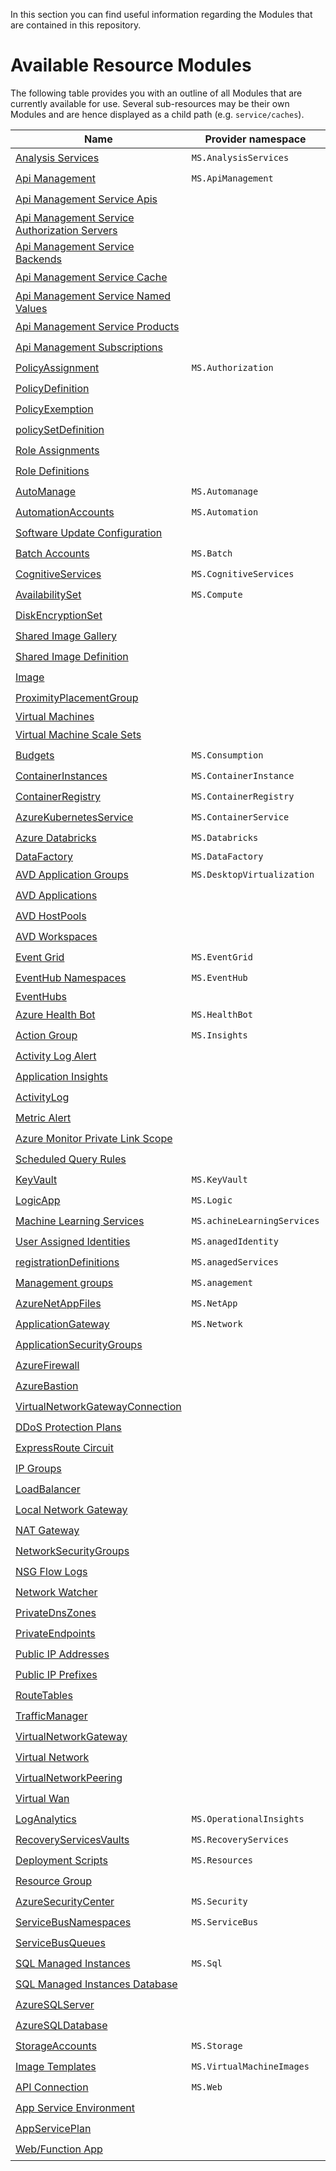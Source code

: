 In this section you can find useful information regarding the Modules that are contained in this repository.

# Available Resource Modules
The following table provides you with an outline of all Modules that are currently available for use. Several sub-resources may be their own Modules and are hence displayed as a child path (e.g. `service/caches`).

| Name | Provider namespace | Resource Type | Bicep |
| - | - | - | - |
| [Analysis Services](https://github.com/MrMCake/ResourceModules/tree/main/arm/Microsoft.AnalysisServices/servers) | `MS.AnalysisServices` | [servers](https://github.com/MrMCake/ResourceModules/tree/main/arm/Microsoft.AnalysisServices/servers) | :heavy_check_mark: |
| [Api Management](https://github.com/MrMCake/ResourceModules/tree/main/arm/Microsoft.ApiManagement/service) | `MS.ApiManagement` | [service](https://github.com/MrMCake/ResourceModules/tree/main/arm/Microsoft.ApiManagement/service) | :heavy_check_mark: |
| [Api Management Service Apis](https://github.com/MrMCake/ResourceModules/tree/main/arm/Microsoft.ApiManagement/serviceResources/apis) |  | [service/apis](https://github.com/MrMCake/ResourceModules/tree/main/arm/Microsoft.ApiManagement/serviceResources/apis) | :heavy_check_mark: |
| [Api Management Service Authorization Servers](https://github.com/MrMCake/ResourceModules/tree/main/arm/Microsoft.ApiManagement/serviceResources/authorizationServers) |  | [service/authorizationServers](https://github.com/MrMCake/ResourceModules/tree/main/arm/Microsoft.ApiManagement/serviceResources/authorizationServers) | :heavy_check_mark: |
| [Api Management Service Backends](https://github.com/MrMCake/ResourceModules/tree/main/arm/Microsoft.ApiManagement/serviceResources/backends) |  | [service/backends](https://github.com/MrMCake/ResourceModules/tree/main/arm/Microsoft.ApiManagement/serviceResources/backends) | :heavy_check_mark: |
| [Api Management Service Cache](https://github.com/MrMCake/ResourceModules/tree/main/arm/Microsoft.ApiManagement/serviceResources/caches) |  | [service/caches](https://github.com/MrMCake/ResourceModules/tree/main/arm/Microsoft.ApiManagement/serviceResources/caches) | :heavy_check_mark: |
| [Api Management Service Named Values](https://github.com/MrMCake/ResourceModules/tree/main/arm/Microsoft.ApiManagement/serviceResources/namedValues) |  | [service/namedValues](https://github.com/MrMCake/ResourceModules/tree/main/arm/Microsoft.ApiManagement/serviceResources/namedValues) | :heavy_check_mark: |
| [Api Management Service Products](https://github.com/MrMCake/ResourceModules/tree/main/arm/Microsoft.ApiManagement/serviceResources/products) |  | [service/products](https://github.com/MrMCake/ResourceModules/tree/main/arm/Microsoft.ApiManagement/serviceResources/products) | :heavy_check_mark: |
| [Api Management Subscriptions](https://github.com/MrMCake/ResourceModules/tree/main/arm/Microsoft.ApiManagement/serviceResources/subscriptions) |  | [service/subscriptions](https://github.com/MrMCake/ResourceModules/tree/main/arm/Microsoft.ApiManagement/serviceResources/subscriptions) | :heavy_check_mark: |
| [PolicyAssignment](https://github.com/MrMCake/ResourceModules/tree/main/arm/Microsoft.Authorization/policyAssignments) | `MS.Authorization` | [policyAssignments](https://github.com/MrMCake/ResourceModules/tree/main/arm/Microsoft.Authorization/policyAssignments) | :heavy_check_mark: |
| [PolicyDefinition](https://github.com/MrMCake/ResourceModules/tree/main/arm/Microsoft.Authorization/policyDefinitions) |  | [policyDefinitions](https://github.com/MrMCake/ResourceModules/tree/main/arm/Microsoft.Authorization/policyDefinitions) | :heavy_check_mark: |
| [PolicyExemption](https://github.com/MrMCake/ResourceModules/tree/main/arm/Microsoft.Authorization/policyExemptions) |  | [policyExemptions](https://github.com/MrMCake/ResourceModules/tree/main/arm/Microsoft.Authorization/policyExemptions) | :heavy_check_mark: |
| [policySetDefinition](https://github.com/MrMCake/ResourceModules/tree/main/arm/Microsoft.Authorization/policySetDefinitions) |  | [policySetDefinitions](https://github.com/MrMCake/ResourceModules/tree/main/arm/Microsoft.Authorization/policySetDefinitions) | :heavy_check_mark: |
| [Role Assignments](https://github.com/MrMCake/ResourceModules/tree/main/arm/Microsoft.Authorization/roleAssignments) |  | [roleAssignments](https://github.com/MrMCake/ResourceModules/tree/main/arm/Microsoft.Authorization/roleAssignments) | :heavy_check_mark: |
| [Role Definitions](https://github.com/MrMCake/ResourceModules/tree/main/arm/Microsoft.Authorization/roleDefinitions) |  | [roleDefinitions](https://github.com/MrMCake/ResourceModules/tree/main/arm/Microsoft.Authorization/roleDefinitions) | :heavy_check_mark: |
| [AutoManage](https://github.com/MrMCake/ResourceModules/tree/main/arm/Microsoft.Automanage/accounts) | `MS.Automanage` | [accounts](https://github.com/MrMCake/ResourceModules/tree/main/arm/Microsoft.Automanage/accounts) | :heavy_check_mark: |
| [AutomationAccounts](https://github.com/MrMCake/ResourceModules/tree/main/arm/Microsoft.Automation/automationAccounts) | `MS.Automation` | [automationAccounts](https://github.com/MrMCake/ResourceModules/tree/main/arm/Microsoft.Automation/automationAccounts) | :heavy_check_mark: |
| [Software Update Configuration](https://github.com/MrMCake/ResourceModules/tree/main/arm/Microsoft.Automation/automationAccountsResources/softwareUpdateConfigurations) |  | [automationAccounts/softwareUpdateConfigurations](https://github.com/MrMCake/ResourceModules/tree/main/arm/Microsoft.Automation/automationAccountsResources/softwareUpdateConfigurations) | :heavy_check_mark: |
| [Batch Accounts](https://github.com/MrMCake/ResourceModules/tree/main/arm/Microsoft.Batch/batchAccounts) | `MS.Batch` | [batchAccounts](https://github.com/MrMCake/ResourceModules/tree/main/arm/Microsoft.Batch/batchAccounts) | :heavy_check_mark: |
| [CognitiveServices](https://github.com/MrMCake/ResourceModules/tree/main/arm/Microsoft.CognitiveServices/accounts) | `MS.CognitiveServices` | [accounts](https://github.com/MrMCake/ResourceModules/tree/main/arm/Microsoft.CognitiveServices/accounts) | :heavy_check_mark: |
| [AvailabilitySet](https://github.com/MrMCake/ResourceModules/tree/main/arm/Microsoft.Compute/availabilitySets) | `MS.Compute` | [availabilitySets](https://github.com/MrMCake/ResourceModules/tree/main/arm/Microsoft.Compute/availabilitySets) | :heavy_check_mark: |
| [DiskEncryptionSet](https://github.com/MrMCake/ResourceModules/tree/main/arm/Microsoft.Compute/diskEncryptionSets) |  | [diskEncryptionSets](https://github.com/MrMCake/ResourceModules/tree/main/arm/Microsoft.Compute/diskEncryptionSets) | :heavy_check_mark: |
| [Shared Image Gallery](https://github.com/MrMCake/ResourceModules/tree/main/arm/Microsoft.Compute/galleries) |  | [galleries](https://github.com/MrMCake/ResourceModules/tree/main/arm/Microsoft.Compute/galleries) | :heavy_check_mark: |
| [Shared Image Definition](https://github.com/MrMCake/ResourceModules/tree/main/arm/Microsoft.Compute/galleriesResources/images) |  | [galleries/images](https://github.com/MrMCake/ResourceModules/tree/main/arm/Microsoft.Compute/galleriesResources/images) | :heavy_check_mark: |
| [Image](https://github.com/MrMCake/ResourceModules/tree/main/arm/Microsoft.Compute/images) |  | [images](https://github.com/MrMCake/ResourceModules/tree/main/arm/Microsoft.Compute/images) | :heavy_check_mark: |
| [ProximityPlacementGroup](https://github.com/MrMCake/ResourceModules/tree/main/arm/Microsoft.Compute/proximityPlacementGroups) |  | [proximityPlacementGroups](https://github.com/MrMCake/ResourceModules/tree/main/arm/Microsoft.Compute/proximityPlacementGroups) | :heavy_check_mark: |
| [Virtual Machines](https://github.com/MrMCake/ResourceModules/tree/main/arm/Microsoft.Compute/virtualMachines) |  | [virtualMachines](https://github.com/MrMCake/ResourceModules/tree/main/arm/Microsoft.Compute/virtualMachines) |  |
| [Virtual Machine Scale Sets](https://github.com/MrMCake/ResourceModules/tree/main/arm/Microsoft.Compute/virtualMachineScaleSets) |  | [virtualMachineScaleSets](https://github.com/MrMCake/ResourceModules/tree/main/arm/Microsoft.Compute/virtualMachineScaleSets) | :heavy_check_mark: |
| [Budgets](https://github.com/MrMCake/ResourceModules/tree/main/arm/Microsoft.Consumption/budgets) | `MS.Consumption` | [budgets](https://github.com/MrMCake/ResourceModules/tree/main/arm/Microsoft.Consumption/budgets) | :heavy_check_mark: |
| [ContainerInstances](https://github.com/MrMCake/ResourceModules/tree/main/arm/Microsoft.ContainerInstance/containerGroups) | `MS.ContainerInstance` | [containerGroups](https://github.com/MrMCake/ResourceModules/tree/main/arm/Microsoft.ContainerInstance/containerGroups) | :heavy_check_mark: |
| [ContainerRegistry](https://github.com/MrMCake/ResourceModules/tree/main/arm/Microsoft.ContainerRegistry/registries) | `MS.ContainerRegistry` | [registries](https://github.com/MrMCake/ResourceModules/tree/main/arm/Microsoft.ContainerRegistry/registries) | :heavy_check_mark: |
| [AzureKubernetesService](https://github.com/MrMCake/ResourceModules/tree/main/arm/Microsoft.ContainerService/managedClusters) | `MS.ContainerService` | [managedClusters](https://github.com/MrMCake/ResourceModules/tree/main/arm/Microsoft.ContainerService/managedClusters) | :heavy_check_mark: |
| [Azure Databricks](https://github.com/MrMCake/ResourceModules/tree/main/arm/Microsoft.Databricks/workspaces) | `MS.Databricks` | [workspaces](https://github.com/MrMCake/ResourceModules/tree/main/arm/Microsoft.Databricks/workspaces) | :heavy_check_mark: |
| [DataFactory](https://github.com/MrMCake/ResourceModules/tree/main/arm/Microsoft.DataFactory/factories) | `MS.DataFactory` | [factories](https://github.com/MrMCake/ResourceModules/tree/main/arm/Microsoft.DataFactory/factories) |  |
| [AVD Application Groups](https://github.com/MrMCake/ResourceModules/tree/main/arm/Microsoft.DesktopVirtualization/applicationgroups) | `MS.DesktopVirtualization` | [applicationgroups](https://github.com/MrMCake/ResourceModules/tree/main/arm/Microsoft.DesktopVirtualization/applicationgroups) | :heavy_check_mark: |
| [AVD Applications](https://github.com/MrMCake/ResourceModules/tree/main/arm/Microsoft.DesktopVirtualization/applicationGroupsResources/applications) |  | [applicationGroups/applications](https://github.com/MrMCake/ResourceModules/tree/main/arm/Microsoft.DesktopVirtualization/applicationGroupsResources/applications) | :heavy_check_mark: |
| [AVD HostPools](https://github.com/MrMCake/ResourceModules/tree/main/arm/Microsoft.DesktopVirtualization/hostpools) |  | [hostpools](https://github.com/MrMCake/ResourceModules/tree/main/arm/Microsoft.DesktopVirtualization/hostpools) | :heavy_check_mark: |
| [AVD Workspaces](https://github.com/MrMCake/ResourceModules/tree/main/arm/Microsoft.DesktopVirtualization/workspaces) |  | [workspaces](https://github.com/MrMCake/ResourceModules/tree/main/arm/Microsoft.DesktopVirtualization/workspaces) | :heavy_check_mark: |
| [Event Grid](https://github.com/MrMCake/ResourceModules/tree/main/arm/Microsoft.EventGrid/topics) | `MS.EventGrid` | [topics](https://github.com/MrMCake/ResourceModules/tree/main/arm/Microsoft.EventGrid/topics) | :heavy_check_mark: |
| [EventHub Namespaces](https://github.com/MrMCake/ResourceModules/tree/main/arm/Microsoft.EventHub/namespaces) | `MS.EventHub` | [namespaces](https://github.com/MrMCake/ResourceModules/tree/main/arm/Microsoft.EventHub/namespaces) | :heavy_check_mark: |
| [EventHubs](https://github.com/MrMCake/ResourceModules/tree/main/arm/Microsoft.EventHub/namespacesResources/eventhubs) |  | [namespaces/eventhubs](https://github.com/MrMCake/ResourceModules/tree/main/arm/Microsoft.EventHub/namespacesResources/eventhubs) |  |
| [Azure Health Bot](https://github.com/MrMCake/ResourceModules/tree/main/arm/Microsoft.HealthBot/healthBots) | `MS.HealthBot` | [healthBots](https://github.com/MrMCake/ResourceModules/tree/main/arm/Microsoft.HealthBot/healthBots) | :heavy_check_mark: |
| [Action Group](https://github.com/MrMCake/ResourceModules/tree/main/arm/Microsoft.Insights/actionGroups) | `MS.Insights` | [actionGroups](https://github.com/MrMCake/ResourceModules/tree/main/arm/Microsoft.Insights/actionGroups) | :heavy_check_mark: |
| [Activity Log Alert](https://github.com/MrMCake/ResourceModules/tree/main/arm/Microsoft.Insights/activityLogAlerts) |  | [activityLogAlerts](https://github.com/MrMCake/ResourceModules/tree/main/arm/Microsoft.Insights/activityLogAlerts) | :heavy_check_mark: |
| [Application Insights](https://github.com/MrMCake/ResourceModules/tree/main/arm/Microsoft.Insights/components) |  | [components](https://github.com/MrMCake/ResourceModules/tree/main/arm/Microsoft.Insights/components) | :heavy_check_mark: |
| [ActivityLog](https://github.com/MrMCake/ResourceModules/tree/main/arm/Microsoft.Insights/diagnosticSettings) |  | [diagnosticSettings](https://github.com/MrMCake/ResourceModules/tree/main/arm/Microsoft.Insights/diagnosticSettings) | :heavy_check_mark: |
| [Metric Alert](https://github.com/MrMCake/ResourceModules/tree/main/arm/Microsoft.Insights/metricAlerts) |  | [metricAlerts](https://github.com/MrMCake/ResourceModules/tree/main/arm/Microsoft.Insights/metricAlerts) | :heavy_check_mark: |
| [Azure Monitor Private Link Scope](https://github.com/MrMCake/ResourceModules/tree/main/arm/Microsoft.Insights/privateLinkScopes) |  | [privateLinkScopes](https://github.com/MrMCake/ResourceModules/tree/main/arm/Microsoft.Insights/privateLinkScopes) | :heavy_check_mark: |
| [Scheduled Query Rules](https://github.com/MrMCake/ResourceModules/tree/main/arm/Microsoft.Insights/scheduledQueryRules) |  | [scheduledQueryRules](https://github.com/MrMCake/ResourceModules/tree/main/arm/Microsoft.Insights/scheduledQueryRules) | :heavy_check_mark: |
| [KeyVault](https://github.com/MrMCake/ResourceModules/tree/main/arm/Microsoft.KeyVault/vaults) | `MS.KeyVault` | [vaults](https://github.com/MrMCake/ResourceModules/tree/main/arm/Microsoft.KeyVault/vaults) | :heavy_check_mark: |
| [LogicApp](https://github.com/MrMCake/ResourceModules/tree/main/arm/Microsoft.Logic/workflows) | `MS.Logic` | [workflows](https://github.com/MrMCake/ResourceModules/tree/main/arm/Microsoft.Logic/workflows) | :heavy_check_mark: |
| [Machine Learning Services](https://github.com/MrMCake/ResourceModules/tree/main/arm/Microsoft.MachineLearningServices/workspaces) | `MS.achineLearningServices` | [workspaces](https://github.com/MrMCake/ResourceModules/tree/main/arm/Microsoft.MachineLearningServices/workspaces) | :heavy_check_mark: |
| [User Assigned Identities](https://github.com/MrMCake/ResourceModules/tree/main/arm/Microsoft.ManagedIdentity/userAssignedIdentities) | `MS.anagedIdentity` | [userAssignedIdentities](https://github.com/MrMCake/ResourceModules/tree/main/arm/Microsoft.ManagedIdentity/userAssignedIdentities) | :heavy_check_mark: |
| [registrationDefinitions](https://github.com/MrMCake/ResourceModules/tree/main/arm/Microsoft.ManagedServices/registrationDefinitions) | `MS.anagedServices` | [registrationDefinitions](https://github.com/MrMCake/ResourceModules/tree/main/arm/Microsoft.ManagedServices/registrationDefinitions) | :heavy_check_mark: |
| [Management groups](https://github.com/MrMCake/ResourceModules/tree/main/arm/Microsoft.Management/managementGroups) | `MS.anagement` | [managementGroups](https://github.com/MrMCake/ResourceModules/tree/main/arm/Microsoft.Management/managementGroups) | :heavy_check_mark: |
| [AzureNetAppFiles](https://github.com/MrMCake/ResourceModules/tree/main/arm/Microsoft.NetApp/netAppAccounts) | `MS.NetApp` | [netAppAccounts](https://github.com/MrMCake/ResourceModules/tree/main/arm/Microsoft.NetApp/netAppAccounts) | :heavy_check_mark: |
| [ApplicationGateway](https://github.com/MrMCake/ResourceModules/tree/main/arm/Microsoft.Network/applicationGateways) | `MS.Network` | [applicationGateways](https://github.com/MrMCake/ResourceModules/tree/main/arm/Microsoft.Network/applicationGateways) | :heavy_check_mark: |
| [ApplicationSecurityGroups](https://github.com/MrMCake/ResourceModules/tree/main/arm/Microsoft.Network/applicationSecurityGroups) |  | [applicationSecurityGroups](https://github.com/MrMCake/ResourceModules/tree/main/arm/Microsoft.Network/applicationSecurityGroups) | :heavy_check_mark: |
| [AzureFirewall](https://github.com/MrMCake/ResourceModules/tree/main/arm/Microsoft.Network/azureFirewalls) |  | [azureFirewalls](https://github.com/MrMCake/ResourceModules/tree/main/arm/Microsoft.Network/azureFirewalls) | :heavy_check_mark: |
| [AzureBastion](https://github.com/MrMCake/ResourceModules/tree/main/arm/Microsoft.Network/bastionHosts) |  | [bastionHosts](https://github.com/MrMCake/ResourceModules/tree/main/arm/Microsoft.Network/bastionHosts) | :heavy_check_mark: |
| [VirtualNetworkGatewayConnection](https://github.com/MrMCake/ResourceModules/tree/main/arm/Microsoft.Network/connections) |  | [connections](https://github.com/MrMCake/ResourceModules/tree/main/arm/Microsoft.Network/connections) | :heavy_check_mark: |
| [DDoS Protection Plans](https://github.com/MrMCake/ResourceModules/tree/main/arm/Microsoft.Network/ddosProtectionPlans) |  | [ddosProtectionPlans](https://github.com/MrMCake/ResourceModules/tree/main/arm/Microsoft.Network/ddosProtectionPlans) | :heavy_check_mark: |
| [ExpressRoute Circuit](https://github.com/MrMCake/ResourceModules/tree/main/arm/Microsoft.Network/expressRouteCircuits) |  | [expressRouteCircuits](https://github.com/MrMCake/ResourceModules/tree/main/arm/Microsoft.Network/expressRouteCircuits) | :heavy_check_mark: |
| [IP Groups](https://github.com/MrMCake/ResourceModules/tree/main/arm/Microsoft.Network/ipGroups) |  | [ipGroups](https://github.com/MrMCake/ResourceModules/tree/main/arm/Microsoft.Network/ipGroups) | :heavy_check_mark: |
| [LoadBalancer](https://github.com/MrMCake/ResourceModules/tree/main/arm/Microsoft.Network/loadBalancers) |  | [loadBalancers](https://github.com/MrMCake/ResourceModules/tree/main/arm/Microsoft.Network/loadBalancers) | :heavy_check_mark: |
| [Local Network Gateway](https://github.com/MrMCake/ResourceModules/tree/main/arm/Microsoft.Network/localNetworkGateways) |  | [localNetworkGateways](https://github.com/MrMCake/ResourceModules/tree/main/arm/Microsoft.Network/localNetworkGateways) | :heavy_check_mark: |
| [NAT Gateway](https://github.com/MrMCake/ResourceModules/tree/main/arm/Microsoft.Network/natGateways) |  | [natGateways](https://github.com/MrMCake/ResourceModules/tree/main/arm/Microsoft.Network/natGateways) | :heavy_check_mark: |
| [NetworkSecurityGroups](https://github.com/MrMCake/ResourceModules/tree/main/arm/Microsoft.Network/networkSecurityGroups) |  | [networkSecurityGroups](https://github.com/MrMCake/ResourceModules/tree/main/arm/Microsoft.Network/networkSecurityGroups) | :heavy_check_mark: |
| [NSG Flow Logs](https://github.com/MrMCake/ResourceModules/tree/main/arm/Microsoft.Network/networkWatcherFlowLogs) |  | [networkWatcherFlowLogs](https://github.com/MrMCake/ResourceModules/tree/main/arm/Microsoft.Network/networkWatcherFlowLogs) | :heavy_check_mark: |
| [Network Watcher](https://github.com/MrMCake/ResourceModules/tree/main/arm/Microsoft.Network/networkWatchers) |  | [networkWatchers](https://github.com/MrMCake/ResourceModules/tree/main/arm/Microsoft.Network/networkWatchers) | :heavy_check_mark: |
| [PrivateDnsZones](https://github.com/MrMCake/ResourceModules/tree/main/arm/Microsoft.Network/privateDnsZones) |  | [privateDnsZones](https://github.com/MrMCake/ResourceModules/tree/main/arm/Microsoft.Network/privateDnsZones) | :heavy_check_mark: |
| [PrivateEndpoints](https://github.com/MrMCake/ResourceModules/tree/main/arm/Microsoft.Network/privateEndpoints) |  | [privateEndpoints](https://github.com/MrMCake/ResourceModules/tree/main/arm/Microsoft.Network/privateEndpoints) | :heavy_check_mark: |
| [Public IP Addresses](https://github.com/MrMCake/ResourceModules/tree/main/arm/Microsoft.Network/publicIPAddresses) |  | [publicIPAddresses](https://github.com/MrMCake/ResourceModules/tree/main/arm/Microsoft.Network/publicIPAddresses) | :heavy_check_mark: |
| [Public IP Prefixes](https://github.com/MrMCake/ResourceModules/tree/main/arm/Microsoft.Network/publicIPPrefixes) |  | [publicIPPrefixes](https://github.com/MrMCake/ResourceModules/tree/main/arm/Microsoft.Network/publicIPPrefixes) | :heavy_check_mark: |
| [RouteTables](https://github.com/MrMCake/ResourceModules/tree/main/arm/Microsoft.Network/routeTables) |  | [routeTables](https://github.com/MrMCake/ResourceModules/tree/main/arm/Microsoft.Network/routeTables) | :heavy_check_mark: |
| [TrafficManager](https://github.com/MrMCake/ResourceModules/tree/main/arm/Microsoft.Network/trafficmanagerprofiles) |  | [trafficmanagerprofiles](https://github.com/MrMCake/ResourceModules/tree/main/arm/Microsoft.Network/trafficmanagerprofiles) | :heavy_check_mark: |
| [VirtualNetworkGateway](https://github.com/MrMCake/ResourceModules/tree/main/arm/Microsoft.Network/virtualNetworkGateways) |  | [virtualNetworkGateways](https://github.com/MrMCake/ResourceModules/tree/main/arm/Microsoft.Network/virtualNetworkGateways) | :heavy_check_mark: |
| [Virtual Network](https://github.com/MrMCake/ResourceModules/tree/main/arm/Microsoft.Network/virtualNetworks) |  | [virtualNetworks](https://github.com/MrMCake/ResourceModules/tree/main/arm/Microsoft.Network/virtualNetworks) | :heavy_check_mark: |
| [VirtualNetworkPeering](https://github.com/MrMCake/ResourceModules/tree/main/arm/Microsoft.Network/virtualNetworksResources/virtualNetworkPeerings) |  | [virtualNetworks/virtualNetworkPeerings](https://github.com/MrMCake/ResourceModules/tree/main/arm/Microsoft.Network/virtualNetworksResources/virtualNetworkPeerings) | :heavy_check_mark: |
| [Virtual Wan](https://github.com/MrMCake/ResourceModules/tree/main/arm/Microsoft.Network/virtualWans) |  | [virtualWans](https://github.com/MrMCake/ResourceModules/tree/main/arm/Microsoft.Network/virtualWans) | :heavy_check_mark: |
| [LogAnalytics](https://github.com/MrMCake/ResourceModules/tree/main/arm/Microsoft.OperationalInsights/workspaces) | `MS.OperationalInsights` | [workspaces](https://github.com/MrMCake/ResourceModules/tree/main/arm/Microsoft.OperationalInsights/workspaces) | :heavy_check_mark: |
| [RecoveryServicesVaults](https://github.com/MrMCake/ResourceModules/tree/main/arm/Microsoft.RecoveryServices/vaults) | `MS.RecoveryServices` | [vaults](https://github.com/MrMCake/ResourceModules/tree/main/arm/Microsoft.RecoveryServices/vaults) | :heavy_check_mark: |
| [Deployment Scripts](https://github.com/MrMCake/ResourceModules/tree/main/arm/Microsoft.Resources/deploymentScripts) | `MS.Resources` | [deploymentScripts](https://github.com/MrMCake/ResourceModules/tree/main/arm/Microsoft.Resources/deploymentScripts) | :heavy_check_mark: |
| [Resource Group](https://github.com/MrMCake/ResourceModules/tree/main/arm/Microsoft.Resources/resourceGroups) |  | [resourceGroups](https://github.com/MrMCake/ResourceModules/tree/main/arm/Microsoft.Resources/resourceGroups) | :heavy_check_mark: |
| [AzureSecurityCenter](https://github.com/MrMCake/ResourceModules/tree/main/arm/Microsoft.Security/azureSecurityCenter) | `MS.Security` | [azureSecurityCenter](https://github.com/MrMCake/ResourceModules/tree/main/arm/Microsoft.Security/azureSecurityCenter) | :heavy_check_mark: |
| [ServiceBusNamespaces](https://github.com/MrMCake/ResourceModules/tree/main/arm/Microsoft.ServiceBus/namespaces) | `MS.ServiceBus` | [namespaces](https://github.com/MrMCake/ResourceModules/tree/main/arm/Microsoft.ServiceBus/namespaces) | :heavy_check_mark: |
| [ServiceBusQueues](https://github.com/MrMCake/ResourceModules/tree/main/arm/Microsoft.ServiceBus/namespacesResources/queues) |  | [namespaces/queues](https://github.com/MrMCake/ResourceModules/tree/main/arm/Microsoft.ServiceBus/namespacesResources/queues) | :heavy_check_mark: |
| [SQL Managed Instances](https://github.com/MrMCake/ResourceModules/tree/main/arm/Microsoft.Sql/managedInstances) | `MS.Sql` | [managedInstances](https://github.com/MrMCake/ResourceModules/tree/main/arm/Microsoft.Sql/managedInstances) | :heavy_check_mark: |
| [SQL Managed Instances Database](https://github.com/MrMCake/ResourceModules/tree/main/arm/Microsoft.Sql/managedInstancesResources/databases) |  | [managedInstances/databases](https://github.com/MrMCake/ResourceModules/tree/main/arm/Microsoft.Sql/managedInstancesResources/databases) | :heavy_check_mark: |
| [AzureSQLServer](https://github.com/MrMCake/ResourceModules/tree/main/arm/Microsoft.Sql/servers) |  | [servers](https://github.com/MrMCake/ResourceModules/tree/main/arm/Microsoft.Sql/servers) | :heavy_check_mark: |
| [AzureSQLDatabase](https://github.com/MrMCake/ResourceModules/tree/main/arm/Microsoft.Sql/serversResources/databases) |  | [servers/databases](https://github.com/MrMCake/ResourceModules/tree/main/arm/Microsoft.Sql/serversResources/databases) | :heavy_check_mark: |
| [StorageAccounts](https://github.com/MrMCake/ResourceModules/tree/main/arm/Microsoft.Storage/storageAccounts) | `MS.Storage` | [storageAccounts](https://github.com/MrMCake/ResourceModules/tree/main/arm/Microsoft.Storage/storageAccounts) | :heavy_check_mark: |
| [Image Templates](https://github.com/MrMCake/ResourceModules/tree/main/arm/Microsoft.VirtualMachineImages/imageTemplates) | `MS.VirtualMachineImages` | [imageTemplates](https://github.com/MrMCake/ResourceModules/tree/main/arm/Microsoft.VirtualMachineImages/imageTemplates) | :heavy_check_mark: |
| [API Connection](https://github.com/MrMCake/ResourceModules/tree/main/arm/Microsoft.Web/connections) | `MS.Web` | [connections](https://github.com/MrMCake/ResourceModules/tree/main/arm/Microsoft.Web/connections) | :heavy_check_mark: |
| [App Service Environment](https://github.com/MrMCake/ResourceModules/tree/main/arm/Microsoft.Web/hostingEnvironments) |  | [hostingEnvironments](https://github.com/MrMCake/ResourceModules/tree/main/arm/Microsoft.Web/hostingEnvironments) | :heavy_check_mark: |
| [AppServicePlan](https://github.com/MrMCake/ResourceModules/tree/main/arm/Microsoft.Web/serverfarms) |  | [serverfarms](https://github.com/MrMCake/ResourceModules/tree/main/arm/Microsoft.Web/serverfarms) | :heavy_check_mark: |
| [Web/Function App](https://github.com/MrMCake/ResourceModules/tree/main/arm/Microsoft.Web/sites) |  | [sites](https://github.com/MrMCake/ResourceModules/tree/main/arm/Microsoft.Web/sites) | :heavy_check_mark: |
